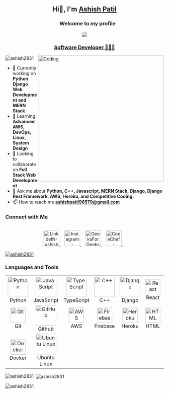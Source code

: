## <p align="center">Hi👋, I'm [Ashish Patil](https://www.linkedin.com/in/ashish-patil-ab2879192/)</p>

<h3 align="center">
  &nbsp;&nbsp;&nbsp;&nbsp;&nbsp;Welcome to my profile
</h3>

<p align="center">
    <img src="https://readme-typing-svg.herokuapp.com?color=E22FE4&width=500&height=45&lines=Passionate+Full+Stack+Developer+From+India;Always+Learning+New+Things;Empowering+Others;Nice+To+Meet+You+...&center=true"></a>
</p>

<h3 align="center"><u>Software Developer 🧑🏻‍💻</u></h3>

<img align="right" alt="Coding" width="400" src="https://media.tenor.com/GfSX-u7VGM4AAAAC/coding.gif](https://media.tenor.com/GfSX-u7VGM4AAAAC/coding.gif">

<p align="left"> <img src="https://komarev.com/ghpvc/?username=ashish2831&label=Profile%20views&color=0e75b6&style=flat" alt="ashish2831" /> </p>

- 🔭 Currently working on **Python Django Web Development and MERN Stack**
- 🌱 Learning **Advanced AWS, DevOps, Linux, System Design**
- 👯 Looking to collaborate on **Full Stack Web Development**
- 💬 Ask me about **Python, C++, Javascript, MERN Stack, Django, Django Rest Framework, AWS, Heroku, and Competitive Coding.**
- 📫 How to reach me **ashishpatil96579@gmail.com**

<h3>Connect with Me</h3>
<p align="center">
<br/>
<a href="https://linkedin.com/in/ashish-patil-ab2879192/">
  <img alt="LinkdeIN-ashish-patil-ab2879192" width="50px" src="https://user-images.githubusercontent.com/57393186/151711211-5c29f763-d28a-4b7a-a741-1f8c0dd2fe0e.png" />
</a>&nbsp;&nbsp;
<a href="https://www.instagram.com/ashishpatil2831/">
  <img alt="Instagram-ashishpatil2831" width="50px" src="https://user-images.githubusercontent.com/57393186/151711168-f5cc60d2-c486-46f1-bc23-c740b719d80d.png" />
</a>&nbsp;&nbsp;
<a href="https://auth.geeksforgeeks.org/user/ashishpatil96579/">
  <img alt="GeeksForGeeks-ashishpatil96579" width="50px" src="https://img.icons8.com/color/2x/GeeksforGeeks.png" />
</a>&nbsp;&nbsp;
 <a href="https://www.codechef.com/users/ashish_28/">
  <img alt="CodeChef-ashish_28" width="50px" src="https://img.icons8.com/color/2x/codechef.png" />
</a>&nbsp;&nbsp;
</p>

<p align="left"> <a href="https://github.com/ryo-ma/github-profile-trophy"><img src="https://github-profile-trophy.vercel.app/?username=ashish2831" alt="ashish2831" /></a> </p>

<h3 align="left">Languages and Tools</h3>

<table>
  <tr>
    <td align="center" width="96">
      <a href="#macropower-tech">
        <img src="https://techstack-generator.vercel.app/python-icon.svg" alt="Python" width="65" height="65" />
      </a>
      <br>Python
    </td>
    <td align="center" width="96">
        <img src="https://techstack-generator.vercel.app/js-icon.svg" alt="JavaScript" width="65" height="65" />
      <br>JavaScript
    </td>
    <td align="center" width="96">
        <img src="https://techstack-generator.vercel.app/ts-icon.svg" alt="TypeScript" width="65" height="65" />
      <br>TypeScript
    </td>
    <td align="center" width="96">
        <img src="https://techstack-generator.vercel.app/cpp-icon.svg" alt="C++" width="65" height="65" />
      <br>C++
    </td>
    <td align="center" width="96">
        <img src="https://techstack-generator.vercel.app/django-icon.svg" alt="Django" width="65" height="65" />
      <br>Django
    </td>
     <td align="center" width="96">
        <img src="https://techstack-generator.vercel.app/react-icon.svg" width="48" height="48" alt="React" />
      <br>React
    </td>
    <td align="center" width="96">
        <img src="https://upload.wikimedia.org/wikipedia/commons/d/d9/Node.js_logo.svg" width="48" height="48" alt="Node" />
      <br>Node
    </td>
    <td align="center" width="96">
        <img src="https://skillicons.dev/icons?i=postgres" width="48" height="48" alt="PostgreSQL" />
      <br>PostgreSQL
    </td>
    <td align="center" width="96">
        <img src="https://www.vectorlogo.zone/logos/sqlite/sqlite-icon.svg" width="48" height="48" alt="Sqlite" />
      <br>Sqlite
    </td>
    <td align="center" width="96">
        <img src="https://techstack-generator.vercel.app/mysql-icon.svg" width="48" height="48" alt="MySQL" />
      <br>MySQL
    </td>
    <td align="center" width="96">
        <img src="https://www.vectorlogo.zone/logos/getpostman/getpostman-icon.svg" width="48" height="48" alt="Postman" />
      <br>Postman
    </td>
  </tr>
  <tr>
    <td align="center" width="96">
        <img src="https://user-images.githubusercontent.com/25181517/192108372-f71d70ac-7ae6-4c0d-8395-51d8870c2ef0.png" width="48" height="48" alt="Git" />
      <br>Git
    </td>
    <td align="center" width="96">
        <img src="https://techstack-generator.vercel.app/github-icon.svg" width="65" height="65" alt="GitHub" />
      <br>Github
    </td>
    <td align="center" width="96">
        <img src="https://techstack-generator.vercel.app/aws-icon.svg" width="48" height="48" alt="AWS" />
      <br>AWS
    </td>
    <td align="center" width="96">
        <img src="https://www.vectorlogo.zone/logos/firebase/firebase-icon.svg" width="48" height="48" alt="Firebase" />
      <br>Firebase
    </td>
    <td align="center"  width="96">
        <img src="https://www.vectorlogo.zone/logos/heroku/heroku-icon.svg" width="48" height="48" alt="Heroku" />
      <br>Heroku
    </td>
    <td align="center"  width="96">
        <img src="https://skillicons.dev/icons?i=html" width="48" height="48" alt="HTML" />
      <br>HTML
    </td>
    <td align="center" width="96">
        <img src="https://skillicons.dev/icons?i=css" width="48" height="48" alt="CSS" />
      <br>CSS
    </td>
    <td align="center"  width="96">
        <img src="https://skillicons.dev/icons?i=bootstrap" width="48" height="48" alt="Bootstrap" />
      <br>Bootstrap
    </td>
    <td align="center" width="96">
        <img src="https://techstack-generator.vercel.app/restapi-icon.svg" width="65" height="65" alt="Rest API" />
      <br>Rest API
    </td>
    </td>
       <td align="center" width="96">
        <img src="https://techstack-generator.vercel.app/nginx-icon.svg" width="65" height="65" alt="Nginx" />
      <br>Nginx
    </td>
    </td>
    <td align="center" width="96">
        <img src="https://upload.wikimedia.org/wikipedia/commons/6/64/Logo-redis.svg" width="65" height="65" alt="Redis" />
      <br>Redis
    </td>
  </tr>
 <tr>
    <td align="center" width="96">
        <img src="https://techstack-generator.vercel.app/docker-icon.svg" width="48" height="48" alt="Docker" />
      <br>Docker
    </td>
    <td align="center" width="96">
        <img src="https://upload.wikimedia.org/wikipedia/commons/7/76/Ubuntu-logo-2022.svg" width="65" height="65" alt="Ubuntu Linux" />
      <br>Ubuntu Linux
    </td>
 </tr>
</table>

<p><img align="left" src="https://github-readme-stats.vercel.app/api/top-langs?username=ashish2831&show_icons=true&locale=en&layout=compact" alt="ashish2831" /></p>

<p>&nbsp;<img align="center" src="https://github-readme-stats.vercel.app/api?username=ashish2831&show_icons=true&locale=en" alt="ashish2831" /></p>

<p><img align="center" src="https://github-readme-streak-stats.herokuapp.com/?user=ashish2831&" alt="ashish2831" /></p>
